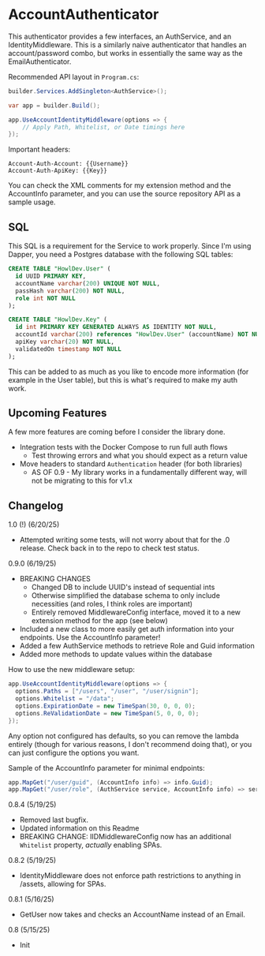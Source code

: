 # AccountAuthenticator

This authenticator provides a few interfaces, an AuthService, and an IdentityMiddleware. This is a 
similarly naive authenticator that handles an account/password combo, but works in essentially the 
same way as the EmailAuthenticator. 

Recommended API layout in `Program.cs`: 

```csharp
builder.Services.AddSingleton<AuthService>();

var app = builder.Build();

app.UseAccountIdentityMiddleware(options => {
    // Apply Path, Whitelist, or Date timings here
});
```

Important headers: 
```
Account-Auth-Account: {{Username}}
Account-Auth-ApiKey: {{Key}}
```

You can check the XML comments for my extension method and the AccountInfo parameter, and you can use
the source repository API as a sample usage. 

## SQL

This SQL is a requirement for the Service to work properly. Since I'm using Dapper, you need 
a Postgres database with the following SQL tables: 

```sql
CREATE TABLE "HowlDev.User" (
  id UUID PRIMARY KEY,
  accountName varchar(200) UNIQUE NOT NULL, 
  passHash varchar(200) NOT NULL, 
  role int NOT NULL
);

CREATE TABLE "HowlDev.Key" (
  id int PRIMARY KEY GENERATED ALWAYS AS IDENTITY NOT NULL,
  accountId varchar(200) references "HowlDev.User" (accountName) NOT NULL, 
  apiKey varchar(20) NOT NULL,
  validatedOn timestamp NOT NULL
);
```

This can be added to as much as you like to encode more information (for example in the User table), 
but this is what's required to make my auth work. 

## Upcoming Features

A few more features are coming before I consider the library done. 
- Integration tests with the Docker Compose to run full auth flows
	- Test throwing errors and what you should expect as a return value 
- Move headers to standard `Authentication` header (for both libraries)
    - AS OF 0.9 - My library works in a fundamentally different way, will not be migrating to this for v1.x

## Changelog

1.0 (!) (6/20/25)

- Attempted writing some tests, will not worry about that for the .0 release. Check back in to the repo to check test status.

0.9.0 (6/19/25)

- BREAKING CHANGES
	- Changed DB to include UUID's instead of sequential ints 
	- Otherwise simplified the database schema to only include necessities (and roles, I think roles are important)
	- Entirely removed MiddlewareConfig interface, moved it to a new extension method for the app (see below)
- Included a new class to more easily get auth information into your endpoints. Use the AccountInfo parameter!
- Added a few AuthService methods to retrieve Role and Guid information
- Added more methods to update values within the database

How to use the new middleware setup: 

```csharp
app.UseAccountIdentityMiddleware(options => {
  options.Paths = ["/users", "/user", "/user/signin"];
  options.Whitelist = "/data";
  options.ExpirationDate = new TimeSpan(30, 0, 0, 0);
  options.ReValidationDate = new TimeSpan(5, 0, 0, 0);
});
```

Any option not configured has defaults, so you can remove the lambda entirely (though for various 
reasons, I don't recommend doing that), or you can just configure the options you want. 

Sample of the AccountInfo parameter for minimal endpoints: 

```csharp
app.MapGet("/user/guid", (AccountInfo info) => info.Guid);
app.MapGet("/user/role", (AuthService service, AccountInfo info) => service.GetRole(info.AccountName));
```

0.8.4 (5/19/25)

- Removed last bugfix. 
- Updated information on this Readme
- BREAKING CHANGE: IIDMiddlewareConfig now has an additional `Whitelist` property, *actually* enabling SPAs.

0.8.2 (5/19/25)

- IdentityMiddleware does not enforce path restrictions to anything in /assets, allowing for SPAs.

0.8.1 (5/16/25)

- GetUser now takes and checks an AccountName instead of an Email.

0.8 (5/15/25)

- Init